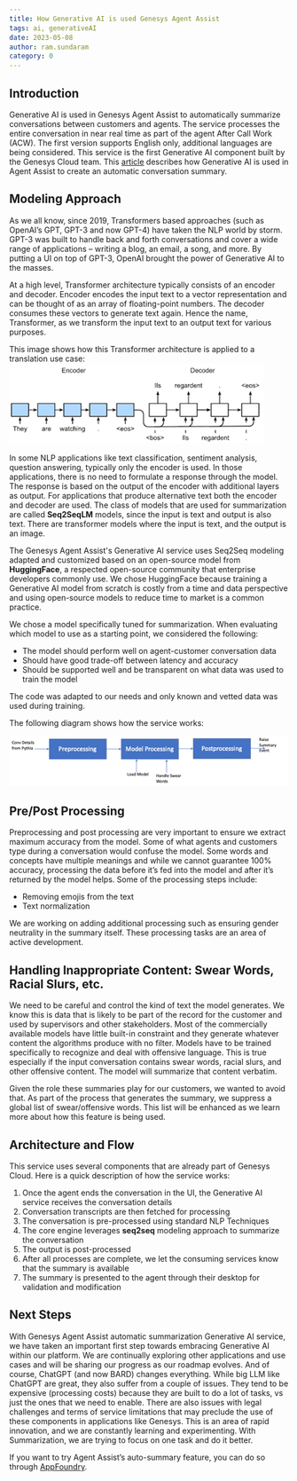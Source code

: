 ```yaml
---
title: How Generative AI is used Genesys Agent Assist
tags: ai, generativeAI
date: 2023-05-08
author: ram.sundaram
category: 0
---
```


## Introduction
Generative AI is used in Genesys Agent Assist to automatically summarize conversations between customers and agents. The service processes the entire conversation in near real time as part of the agent After Call Work (ACW). The first version supports English only, additional languages are being considered. This service is the first Generative AI component built by the Genesys Cloud team. This [article](https://help.mypurecloud.com/articles/create-a-conversation-summary-with-genesys-agent-assist/) describes how Generative AI is used in Agent Assist to create an automatic conversation summary.

## Modeling Approach
As we all know, since 2019, Transformers based approaches (such as OpenAI’s GPT, GPT-3 and now GPT-4) have taken the NLP world by storm. GPT-3 was built to handle back and forth conversations and cover a wide range of applications – writing a blog, an email, a song, and more. By putting a UI on top of GPT-3, OpenAI brought the power of Generative AI to the masses.

At a high level, Transformer architecture typically consists of an encoder and decoder. Encoder encodes the input text to a vector representation and can be thought of as an array of floating-point numbers. The decoder consumes these vectors to generate text again. Hence the name, Transformer, as we transform the input text to an output text for various purposes.

This image shows how this Transformer architecture is applied to a translation use case:
![Translation via LLM](translate.png "Translation via LLM")

In some NLP applications like text classification, sentiment analysis, question answering, typically only the encoder is used. In those applications, there is no need to formulate a response through the model. The response is based on the output of the encoder with additional layers as output. For applications that produce alternative text both the encoder and decoder are used. The class of models that are used for summarization are called **Seq2SeqLM** models, since the input is text and output is also text. There are transformer models where the input is text, and the output is an image.

The Genesys Agent Assist's Generative AI service uses Seq2Seq modeling adapted and customized based on an open-source model from **HuggingFace**, a respected open-source community that enterprise developers commonly use. We chose HuggingFace because training a Generative AI model from scratch is costly from a time and data perspective and using open-source models to reduce time to market is a common practice. 

We chose a model specifically tuned for summarization. When evaluating which model to use as a starting point, we considered the following:

* The model should perform well on agent-customer conversation data
* Should have good trade-off between latency and accuracy
* Should be supported well and be transparent on what data was used to train the model

The code was adapted to our needs and only known and vetted data was used during training.

The following diagram shows how the service works:

![Genesys Agent Assist Generative AI Service](GenerativeAIService.png "Genesys Agent Assist Generative AI Service")
 
## Pre/Post Processing
Preprocessing and post processing are very important to ensure we extract maximum accuracy from the model. Some of what agents and customers type during a conversation would confuse the model. Some words and concepts have multiple meanings and while we cannot guarantee 100% accuracy, processing the data before it’s fed into the model and after it’s returned by the model helps. Some of the processing steps include:

- Removing emojis from the text
- Text normalization

We are working on adding additional processing such as ensuring gender neutrality in the summary itself. These processing tasks are an area of active development. 

## Handling Inappropriate Content: Swear Words, Racial Slurs, etc.
We need to be careful and control the kind of text the model generates. We know this is data that is likely to be part of the record for the customer and used by supervisors and other stakeholders. Most of the commercially available models have little built-in constraint and they generate whatever content the algorithms produce with no filter. Models have to be trained specifically to recognize and deal with offensive language. This is true especially if the input conversation contains swear words, racial slurs, and other offensive content. The model will summarize that content verbatim.

Given the role these summaries play for our customers, we wanted to avoid that. As part of the process that generates the summary, we suppress a global list of swear/offensive words. This list will be enhanced as we learn more about how this feature is being used.

## Architecture and Flow

This service uses several components that are already part of Genesys Cloud. Here is a quick description of how the service works:

1. Once the agent ends the conversation in the UI, the Generative AI service receives the conversation details
2. Conversation transcripts are then fetched for processing
3. The conversation is pre-processed using standard NLP Techniques
4. The core engine leverages **seq2seq** modeling approach to summarize the conversation
5. The output is post-processed
6. After all processes are complete, we let the consuming services know that the summary is available
7. The summary is presented to the agent through their desktop for validation and modification
 
## Next Steps
With Genesys Agent Assist automatic summarization Generative AI service, we have taken an important first step towards embracing Generative AI within our platform. We are continually exploring other applications and use cases and will be sharing our progress as our roadmap evolves. And of course, ChatGPT (and now BARD) changes everything. While big LLM like ChatGPT are great, they also suffer from a couple of issues. They tend to be expensive (processing costs) because they are built to do a lot of tasks, vs just the ones that we need to enable. There are also issues with legal challenges and terms of service limitations that may preclude the use of these components in applications like Genesys. This is an area of rapid innovation, and we are constantly learning and experimenting. With Summarization, we are trying to focus on one task and do it better.

If you want to try Agent Assist’s auto-summary feature, you can do so through [AppFoundry](https://appfoundry.genesys.com/filter/genesyscloud/listing/16ec8bdd-acd9-4aa0-a05e-e4b927603475).



